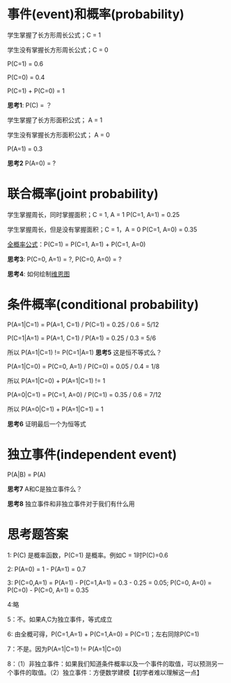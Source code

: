 事件(event)和概率(probability)
==========

学生掌握了长方形周长公式；C = 1

学生没有掌握长方形周长公式；C = 0

P(C=1) = 0.6

P(C=0) = 0.4

P(C=1) + P(C=0) = 1 

**思考1**: P(C) = ？

学生掌握了长方形面积公式； A = 1

学生没有掌握长方形面积公式； A = 0

P(A=1) = 0.3 

**思考2** P(A=0) = ?

联合概率(joint probability)
==========

学生掌握周长，同时掌握面积；C = 1, A = 1
P(C=1, A=1) = 0.25

学生掌握周长，但是没有掌握面积；C = 1，A = 0
P(C=1, A=0) = 0.35

[全概率公式](https://baike.baidu.com/item/%E5%85%A8%E6%A6%82%E7%8E%87%E5%85%AC%E5%BC%8F)：P(C=1) = P(C=1, A=1) + P(C=1, A=0)

**思考3**: P(C=0, A=1) = ?, P(C=0, A=0) = ?

**思考4**: 如何绘制[维恩图](https://baike.baidu.com/item/%E6%96%87%E6%B0%8F%E5%9B%BE?fromtitle=%E7%BB%B4%E6%81%A9%E5%9B%BE&fromid=9416531)

条件概率(conditional probability)
==========

P(A=1|C=1) = P(A=1, C=1) / P(C=1) = 0.25 / 0.6 = 5/12

P(C=1|A=1) = P(A=1, C=1) / P(A=1) = 0.25 / 0.3 = 5/6 

所以 P(A=1|C=1) != P(C=1|A=1)
**思考5** 这是恒不等式么？

P(A=1|C=0) = P(C=0, A=1) / P(C=0) = 0.05 / 0.4 = 1/8

所以 P(A=1|C=0) + P(A=1|C=1) != 1

P(A=0|C=1) = P(C=1, A=0) / P(C=1) = 0.35 / 0.6 = 7/12

所以 P(A=0|C=1) + P(A=1|C=1) = 1

**思考6** 证明最后一个为恒等式

独立事件(independent event)
==========
P(A|B) = P(A)

**思考7** A和C是独立事件么？

**思考8** 独立事件和非独立事件对于我们有什么用


思考题答案
==========

1: P(C) 是概率函数，P(C=1) 是概率。例如C = 1时P(C)=0.6

2: P(A=0) = 1 - P(A=1) = 0.7

3: P(C=0,A=1) = P(A=1) - P(C=1,A=1) = 0.3 - 0.25 = 0.05; P(C=0, A=0) = P(C=0) - P(C=0, A=1) = 0.35

4:略

5：不。如果A,C为独立事件，等式成立

6: 由全概可得，P(C=1,A=1) + P(C=1,A=0) = P(C=1)；左右同除P(C=1) 

7：不是。因为P(A=1|C=1) != P(A=1|C=0)

8：（1）非独立事件：如果我们知道条件概率以及一个事件的取值，可以预测另一个事件的取值。（2）独立事件：方便数学建模【初学者难以理解这一点】
